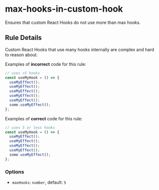 # max-hooks-in-custom-hook

Ensures that custom React Hooks do not use more than max hooks.

## Rule Details

Custom React Hooks that use many hooks internally are complex and hard to reason about.

Examples of **incorrect** code for this rule:

```js
// uses >5 hooks
const useMyHook = () => {
  useMyEffect();
  useMyEffect();
  useMyEffect();
  useMyEffect();
  useMyEffect();
  some.useMyEffect();
};
```

Examples of **correct** code for this rule:

```js
// uses 5 or less hooks
const useMyHook = () => {
  useMyEffect();
  useMyEffect();
  useMyEffect();
  useMyEffect();
  some.useMyEffect();
};
```

### Options

- `maxHooks`: `number`, default: `5`
